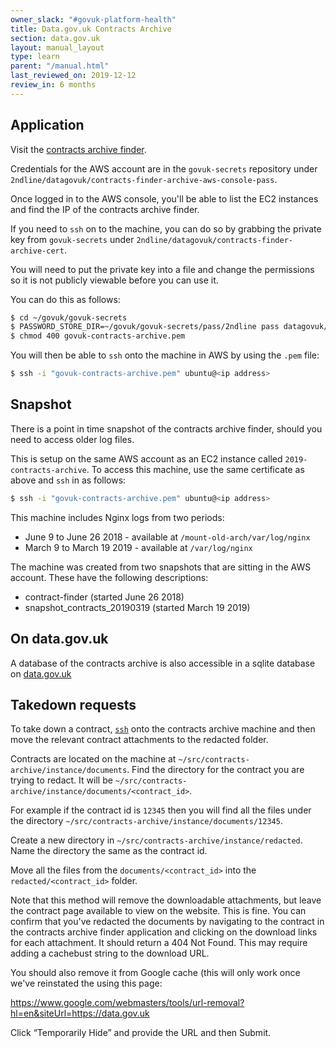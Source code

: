 ```yaml
---
owner_slack: "#govuk-platform-health"
title: Data.gov.uk Contracts Archive
section: data.gov.uk
layout: manual_layout
type: learn
parent: "/manual.html"
last_reviewed_on: 2019-12-12
review_in: 6 months
---
```


## Application

Visit the [contracts archive finder](https://data.gov.uk/data/contracts-finder-archive).

Credentials for the AWS account are in the `govuk-secrets` repository under
`2ndline/datagovuk/contracts-finder-archive-aws-console-pass`.

Once logged in to the AWS console, you'll be able to list the EC2 instances and
find the IP of the contracts archive finder.

If you need to `ssh` on to the machine, you can do so by grabbing the private
key from `govuk-secrets` under
`2ndline/datagovuk/contracts-finder-archive-cert`.

You will need to put the private key into a file and change the permissions so
it is not publicly viewable before you can use it.

You can do this as follows:

```sh
$ cd ~/govuk/govuk-secrets
$ PASSWORD_STORE_DIR=~/govuk/govuk-secrets/pass/2ndline pass datagovuk/contracts-finder-archive-cert > govuk-contracts-archive.pem
$ chmod 400 govuk-contracts-archive.pem
```

You will then be able to `ssh` onto the machine in AWS by using the `.pem`
file:

```sh
$ ssh -i "govuk-contracts-archive.pem" ubuntu@<ip address>
```

## Snapshot

There is a point in time snapshot of the contracts archive finder, should you
need to access older log files.

This is setup on the same AWS account as an EC2 instance called
`2019-contracts-archive`. To access this machine, use the same certificate as
above and `ssh` in as follows:

```sh
$ ssh -i "govuk-contracts-archive.pem" ubuntu@<ip address>
```

This machine includes Nginx logs from two periods:

* June 9 to June 26 2018 - available at `/mount-old-arch/var/log/nginx`
* March 9 to March 19 2019 - available at `/var/log/nginx`

The machine was created from two snapshots that are sitting in the AWS account.
These have the following descriptions:

* contract-finder (started June 26 2018)
* snapshot_contracts_20190319 (started March 19 2019)

## On data.gov.uk

A database of the contracts archive is also accessible in a sqlite database on
[data.gov.uk][dataset]

[dataset]: https://data.gov.uk/dataset/97c75a0c-dd9b-42f9-969c-5e667d8c80f1/contracts-finder-archive-2011-to-2015

## Takedown requests

To take down a contract, [`ssh`](#contracts-archive-finder-application) onto
the contracts archive machine and then move the relevant contract attachments
to the redacted folder.

Contracts are located on the machine at
`~/src/contracts-archive/instance/documents`. Find the directory for the
contract you are trying to redact. It will be
`~/src/contracts-archive/instance/documents/<contract_id>`.

For example if the contract id is `12345` then you will find all the files
under the directory `~/src/contracts-archive/instance/documents/12345`.

Create a new directory in `~/src/contracts-archive/instance/redacted`. Name the
directory the same as the contract id.

Move all the files from the `documents/<contract_id>` into the
`redacted/<contract_id>` folder.

Note that this method will remove the downloadable attachments, but leave the
contract page available to view on the website. This is fine. You can confirm
that you've redacted the documents by navigating to the contract in the
contracts archive finder application and clicking on the download links for
each attachment. It should return a 404 Not Found.  This may require adding a
cachebust string to the download URL.

You should also remove it from Google cache (this will only work once we've
reinstated the using this page:

https://www.google.com/webmasters/tools/url-removal?hl=en&siteUrl=https://data.gov.uk

Click “Temporarily Hide” and provide the URL and then Submit.

